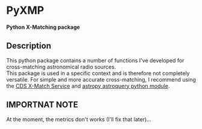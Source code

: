 # PyXMP
**Python X-Matching package**

## Description

This python package contains a number of functions I've developed for cross-matching astronomical radio sources.  
This package is used in a specific context and is therefore not completely versatile. For simple and more accurate cross-matching, I recommend using the [CDS X-Match Service](http://cdsxmatch.u-strasbg.fr/#tab=userStore&) and [astropy astroquery python module](https://astroquery.readthedocs.io/en/latest/index.html#).

## IMPORTNAT NOTE

At the moment, the metrics don't works (I'll fix that later)...
